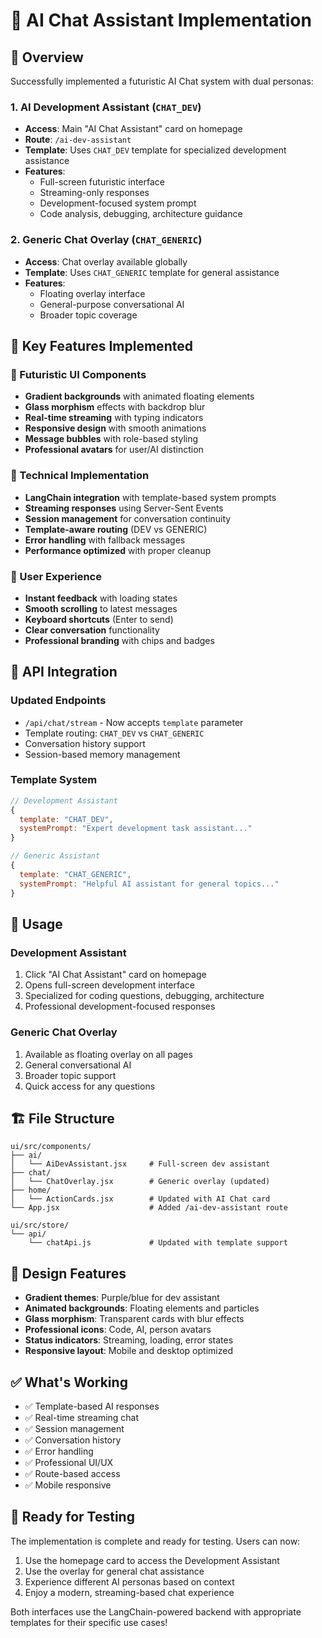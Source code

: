 # 🤖 AI Chat Assistant Implementation

## 🎯 **Overview**

Successfully implemented a futuristic AI Chat system with dual personas:

### 1. **AI Development Assistant** (`CHAT_DEV`)

- **Access**: Main "AI Chat Assistant" card on homepage
- **Route**: `/ai-dev-assistant`
- **Template**: Uses `CHAT_DEV` template for specialized development assistance
- **Features**:
  - Full-screen futuristic interface
  - Streaming-only responses
  - Development-focused system prompt
  - Code analysis, debugging, architecture guidance

### 2. **Generic Chat Overlay** (`CHAT_GENERIC`)

- **Access**: Chat overlay available globally
- **Template**: Uses `CHAT_GENERIC` template for general assistance
- **Features**:
  - Floating overlay interface
  - General-purpose conversational AI
  - Broader topic coverage

## 🚀 **Key Features Implemented**

### **🎨 Futuristic UI Components**

- **Gradient backgrounds** with animated floating elements
- **Glass morphism** effects with backdrop blur
- **Real-time streaming** with typing indicators
- **Responsive design** with smooth animations
- **Message bubbles** with role-based styling
- **Professional avatars** for user/AI distinction

### **🔧 Technical Implementation**

- **LangChain integration** with template-based system prompts
- **Streaming responses** using Server-Sent Events
- **Session management** for conversation continuity
- **Template-aware routing** (DEV vs GENERIC)
- **Error handling** with fallback messages
- **Performance optimized** with proper cleanup

### **📱 User Experience**

- **Instant feedback** with loading states
- **Smooth scrolling** to latest messages
- **Keyboard shortcuts** (Enter to send)
- **Clear conversation** functionality
- **Professional branding** with chips and badges

## 🔌 **API Integration**

### **Updated Endpoints**

- `/api/chat/stream` - Now accepts `template` parameter
- Template routing: `CHAT_DEV` vs `CHAT_GENERIC`
- Conversation history support
- Session-based memory management

### **Template System**

```javascript
// Development Assistant
{
  template: "CHAT_DEV",
  systemPrompt: "Expert development task assistant..."
}

// Generic Assistant
{
  template: "CHAT_GENERIC",
  systemPrompt: "Helpful AI assistant for general topics..."
}
```

## 🎯 **Usage**

### **Development Assistant**

1. Click "AI Chat Assistant" card on homepage
2. Opens full-screen development interface
3. Specialized for coding questions, debugging, architecture
4. Professional development-focused responses

### **Generic Chat Overlay**

1. Available as floating overlay on all pages
2. General conversational AI
3. Broader topic support
4. Quick access for any questions

## 🏗️ **File Structure**

```
ui/src/components/
├── ai/
│   └── AiDevAssistant.jsx     # Full-screen dev assistant
├── chat/
│   └── ChatOverlay.jsx        # Generic overlay (updated)
├── home/
│   └── ActionCards.jsx        # Updated with AI Chat card
└── App.jsx                    # Added /ai-dev-assistant route

ui/src/store/
└── api/
    └── chatApi.js             # Updated with template support
```

## 🎨 **Design Features**

- **Gradient themes**: Purple/blue for dev assistant
- **Animated backgrounds**: Floating elements and particles
- **Glass morphism**: Transparent cards with blur effects
- **Professional icons**: Code, AI, person avatars
- **Status indicators**: Streaming, loading, error states
- **Responsive layout**: Mobile and desktop optimized

## ✅ **What's Working**

- ✅ Template-based AI responses
- ✅ Real-time streaming chat
- ✅ Session management
- ✅ Conversation history
- ✅ Error handling
- ✅ Professional UI/UX
- ✅ Route-based access
- ✅ Mobile responsive

## 🚀 **Ready for Testing**

The implementation is complete and ready for testing. Users can now:

1. Use the homepage card to access the Development Assistant
2. Use the overlay for general chat assistance
3. Experience different AI personas based on context
4. Enjoy a modern, streaming-based chat experience

Both interfaces use the LangChain-powered backend with appropriate templates for
their specific use cases!
